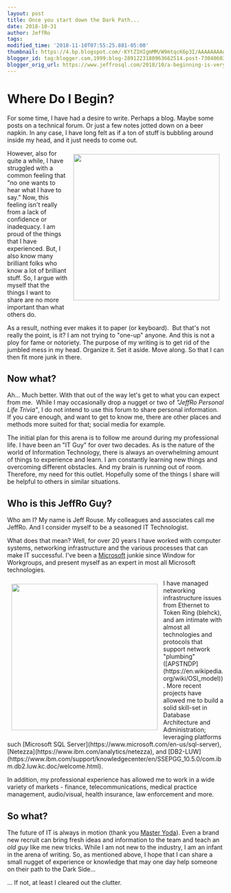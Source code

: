 ```yaml
---
layout: post
title: Once you start down the Dark Path...
date: 2018-10-31
author: JeffRo
tags: 
modified_time: '2018-11-10T07:55:25.881-05:00'
thumbnail: https://4.bp.blogspot.com/-KYtZIHIgmMM/W9mtqcK6p3I/AAAAAAAAqE4/JWEuEJFolgwNj_DZAN_8jiH4jwo-wFnQACLcBGAs/s72-c/confused%2Bstormtrooper.jpeg
blogger_id: tag:blogger.com,1999:blog-2891223180963662514.post-7304060331130678148
blogger_orig_url: https://www.jeffrosql.com/2018/10/a-beginning-is-very-delicate-time.html
---
```


# Where Do I Begin?

For some time, I have had a desire to write. Perhaps a blog. Maybe some posts on a technical forum. Or just a few notes jotted down on a beer napkin. In any case, I have long felt as if a ton of stuff is bubbling around inside my head, and it just needs to come out.

<img align="right" style="padding:10px" height="340px" width="340px" src="https://4.bp.blogspot.com/-KYtZIHIgmMM/W9mtqcK6p3I/AAAAAAAAqE4/JWEuEJFolgwNj_DZAN_8jiH4jwo-wFnQACLcBGAs/s1600/confused%2Bstormtrooper.jpeg">
However, also for quite a while, I have struggled with a common feeling that "no one wants to hear what I have to say." Now, this feeling isn't really from a lack of confidence or inadequacy. I am proud of the things that I have experienced. But, I also know many brilliant folks who know a lot of brilliant stuff. So, I argue with myself that the things I want to share are no more important than what others do.

As a result, nothing ever makes it to paper (or keyboard).  But that's not really the point, is it? I am not trying to "one-up" anyone. And this is not a ploy for fame or notoriety. The purpose of my writing is to get rid of the jumbled mess in my head. Organize it. Set it aside. Move along. So that I can then fit more junk in there.

## Now what?

Ah... Much better. With that out of the way let's get to what you can expect from me. 
While I may occasionally drop a nugget or two of _"JeffRo Personal Life Trivia"_, I do not intend to use this forum to share personal information. If you care enough, and want to get to know me, there are other places and methods more suited for that; social media for example.

The initial plan for this arena is to follow me around during my professional life. I have been an "IT Guy" for over two decades. As is the nature of the world of Information Technology, there is always an overwhelming amount of things to experience and learn. I am constantly learning new things and overcoming different obstacles. And my brain is running out of room. Therefore, my need for this outlet. Hopefully some of the things I share will be helpful to others in similar situations.

## Who is this JeffRo Guy?

Who am I? My name is Jeff Rouse. My colleagues and associates call me JeffRo. And I consider myself to be a seasoned IT Technologist.

What does that mean? Well, for over 20 years I have worked with computer systems, networking infrastructure and the various processes that can make IT successful. I've been a [Microsoft](https://www.microsoft.com/en-us/) junkie since Window for Workgroups, and present myself as an expert in most all Microsoft technologies.

<img align="left" style="padding:10px" height="340px" width="340px" src="https://2.bp.blogspot.com/-uSeV7YX3mpA/W9muSjbjuMI/AAAAAAAAqFA/SDHB5rK_aGwUMXSFd5d4q-ln7qDrL05UQCLcBGAs/s1600/DeathStar2.jpg">
I have managed networking infrastructure issues from Ethernet to Token Ring (blehck), and am intimate with almost all technologies and protocols that support network "plumbing" ([APSTNDP](https://en.wikipedia.org/wiki/OSI_model)).
More recent projects have allowed me to build a solid skill-set in Database Architecture and Administration; leveraging platforms such</span> [Microsoft SQL Server](https://www.microsoft.com/en-us/sql-server), [Netezza](https://www.ibm.com/analytics/netezza), and [DB2-LUW](https://www.ibm.com/support/knowledgecenter/en/SSEPGG_10.5.0/com.ibm.db2.luw.kc.doc/welcome.html).

In addition, my professional experience has allowed me to work in a wide variety of markets - finance, telecommunications, medical practice management, audio/visual, health insurance, law enforcement and more.

## So what?

The future of IT is always in motion (thank you [Master Yoda](https://youtu.be/nt7-WKXL5vw)). Even a brand new recruit can bring fresh ideas and information to the team and teach an _old guy_ like me new tricks. While I am not new to the industry, I am an infant in the arena of writing. So, as mentioned above, I hope that I can share a small nugget of experience or knowledge that may one day help someone on their path to the Dark Side...

... If not, at least I cleared out the clutter.